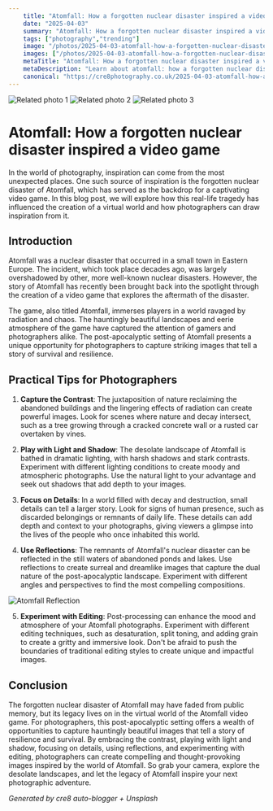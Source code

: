 ```yaml
---
    title: "Atomfall: How a forgotten nuclear disaster inspired a video game"
    date: "2025-04-03"
    summary: "Atomfall: How a forgotten nuclear disaster inspired a video game - A trending topic in photography."
    tags: ["photography","trending"]
    image: "/photos/2025-04-03-atomfall-how-a-forgotten-nuclear-disaster-inspired-a-video-game-1.jpg"
    images: ["/photos/2025-04-03-atomfall-how-a-forgotten-nuclear-disaster-inspired-a-video-game-1.jpg","/photos/2025-04-03-atomfall-how-a-forgotten-nuclear-disaster-inspired-a-video-game-2.jpg","/photos/2025-04-03-atomfall-how-a-forgotten-nuclear-disaster-inspired-a-video-game-3.jpg"]
    metaTitle: "Atomfall: How a forgotten nuclear disaster inspired a video game | Cre8 Photography"
    metaDescription: "Learn about atomfall: how a forgotten nuclear disaster inspired a video game in photography with practical tips and insights."
    canonical: "https://cre8photography.co.uk/2025-04-03-atomfall-how-a-forgotten-nuclear-disaster-inspired-a-video-game"
---
```



<div class="grid grid-cols-1 sm:grid-cols-2 md:grid-cols-3 gap-4">
  <img src="/photos/2025-04-03-atomfall-how-a-forgotten-nuclear-disaster-inspired-a-video-game-1.jpg" alt="Related photo 1" class="w-full rounded-lg" />
<img src="/photos/2025-04-03-atomfall-how-a-forgotten-nuclear-disaster-inspired-a-video-game-2.jpg" alt="Related photo 2" class="w-full rounded-lg" />
<img src="/photos/2025-04-03-atomfall-how-a-forgotten-nuclear-disaster-inspired-a-video-game-3.jpg" alt="Related photo 3" class="w-full rounded-lg" />
</div>


# Atomfall: How a forgotten nuclear disaster inspired a video game

In the world of photography, inspiration can come from the most unexpected places. One such source of inspiration is the forgotten nuclear disaster of Atomfall, which has served as the backdrop for a captivating video game. In this blog post, we will explore how this real-life tragedy has influenced the creation of a virtual world and how photographers can draw inspiration from it.

## Introduction

Atomfall was a nuclear disaster that occurred in a small town in Eastern Europe. The incident, which took place decades ago, was largely overshadowed by other, more well-known nuclear disasters. However, the story of Atomfall has recently been brought back into the spotlight through the creation of a video game that explores the aftermath of the disaster.

The game, also titled Atomfall, immerses players in a world ravaged by radiation and chaos. The hauntingly beautiful landscapes and eerie atmosphere of the game have captured the attention of gamers and photographers alike. The post-apocalyptic setting of Atomfall presents a unique opportunity for photographers to capture striking images that tell a story of survival and resilience.

## Practical Tips for Photographers

1. **Capture the Contrast**: The juxtaposition of nature reclaiming the abandoned buildings and the lingering effects of radiation can create powerful images. Look for scenes where nature and decay intersect, such as a tree growing through a cracked concrete wall or a rusted car overtaken by vines.

2. **Play with Light and Shadow**: The desolate landscape of Atomfall is bathed in dramatic lighting, with harsh shadows and stark contrasts. Experiment with different lighting conditions to create moody and atmospheric photographs. Use the natural light to your advantage and seek out shadows that add depth to your images.

3. **Focus on Details**: In a world filled with decay and destruction, small details can tell a larger story. Look for signs of human presence, such as discarded belongings or remnants of daily life. These details can add depth and context to your photographs, giving viewers a glimpse into the lives of the people who once inhabited this world.

4. **Use Reflections**: The remnants of Atomfall's nuclear disaster can be reflected in the still waters of abandoned ponds and lakes. Use reflections to create surreal and dreamlike images that capture the dual nature of the post-apocalyptic landscape. Experiment with different angles and perspectives to find the most compelling compositions.

![Atomfall Reflection](/path/to/image)

5. **Experiment with Editing**: Post-processing can enhance the mood and atmosphere of your Atomfall photographs. Experiment with different editing techniques, such as desaturation, split toning, and adding grain to create a gritty and immersive look. Don't be afraid to push the boundaries of traditional editing styles to create unique and impactful images.

## Conclusion

The forgotten nuclear disaster of Atomfall may have faded from public memory, but its legacy lives on in the virtual world of the Atomfall video game. For photographers, this post-apocalyptic setting offers a wealth of opportunities to capture hauntingly beautiful images that tell a story of resilience and survival. By embracing the contrast, playing with light and shadow, focusing on details, using reflections, and experimenting with editing, photographers can create compelling and thought-provoking images inspired by the world of Atomfall. So grab your camera, explore the desolate landscapes, and let the legacy of Atomfall inspire your next photographic adventure.

*Generated by cre8 auto-blogger + Unsplash*
